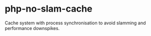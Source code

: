 # php-no-slam-cache
Cache system with process synchronisation to avoid slamming and performance downspikes.
